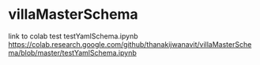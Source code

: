 # villaMasterSchema

link to colab test testYamlSchema.ipynb https://colab.research.google.com/github/thanakijwanavit/villaMasterSchema/blob/master/testYamlSchema.ipynb
